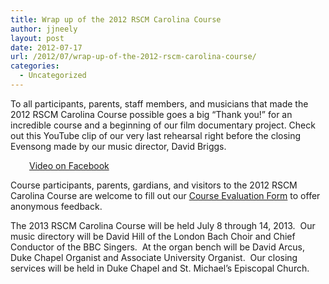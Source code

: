 ```yaml
---
title: Wrap up of the 2012 RSCM Carolina Course
author: jjneely
layout: post
date: 2012-07-17
url: /2012/07/wrap-up-of-the-2012-rscm-carolina-course/
categories:
  - Uncategorized
---
```

To all participants, parents, staff members, and musicians that made the 2012 RSCM Carolina Course possible goes a big &#8220;Thank you!&#8221; for an incredible course and a beginning of our film documentary project. Check out this YouTube clip of our very last rehearsal right before the closing Evensong made by our music director, David Briggs.

<p style="padding-left: 30px;">
  <a href="http://www.facebook.com/photo.php?v=10150945578614786">Video on Facebook</a>
</p>

Course participants, parents, gardians, and visitors to the 2012 RSCM Carolina Course are welcome to fill out our [Course Evaluation Form][1] to offer anonymous feedback.

The 2013 RSCM Carolina Course will be held July 8 through 14, 2013.  Our music directory will be David Hill of the London Bach Choir and Chief Conductor of the BBC Singers.  At the organ bench will be David Arcus, Duke Chapel Organist and Associate University Organist.  Our closing services will be held in Duke Chapel and St. Michael&#8217;s Episcopal Church.

[1]: /course-information/course-feedback/
